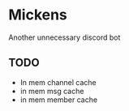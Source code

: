 # Mickens

Another unnecessary discord bot

## TODO
 * In mem channel cache
 * in mem msg cache
 * in mem member cache

